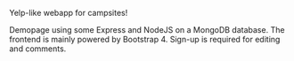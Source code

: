 Yelp-like webapp for campsites!

Demopage using some Express and NodeJS on a MongoDB database.
The frontend is mainly powered by Bootstrap 4.
Sign-up is required for editing and comments.

